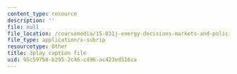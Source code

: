 ```yaml
---
content_type: resource
description: ''
file: null
file_location: /coursemedia/15-031j-energy-decisions-markets-and-policies-spring-2012/95c59758b2952c46c496ac423ed516ca_XJdqfhuqLJA.srt
file_type: application/x-subrip
resourcetype: Other
title: 3play caption file
uid: 95c59758-b295-2c46-c496-ac423ed516ca
---
```

